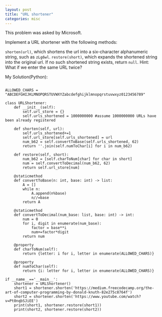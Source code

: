 ```yaml
---
layout: post
title: "URL shortener"
categories: misc
---
```


This problem was asked by Microsoft.

Implement a URL shortener with the following methods:

`shorten(url)`, which shortens the url into a six-character alphanumeric string, such as `zLg6wl`.
`restore(short)`, which expands the shortened string into the original url. If no such shortened string exists, return `null`.
Hint: What if we enter the same URL twice?


My Solution(Python):
```

ALLOWED_CHARS = "ABCDEFGHIJKLMNOPQRSTUVWXYZabcdefghijklmnopqrstuvwxyz0123456789"

class URLShortener:
    def __init__(self):
        self.url_store = {}
        self.urls_shortened = 1000000000 #assume 1000000000 URLs have been already registered

    def shorten(self, url):
        self.urls_shortened+=1
        self.url_store[self.urls_shortened] = url
        num_b62 = self.convertToBase(self.urls_shortened, 62)
        return ''.join(self.numToChar[i] for i in num_b62)

    def restore(self, short):
        num_b62 = [self.charToNum[char] for char in short]
        num = self.convertToDecimal(num_b62, 62)
        return self.url_store[num]

    @staticmethod
    def convertToBase(n: int, base: int) -> list:
        A = []
        while n:
            A.append(n%base)
            n//=base
        return A

    @staticmethod
    def convertToDecimal(num_base: list, base: int) -> int:
        num = 0
        for i, digit in enumerate(num_base):
            factor = base**i
            num+=factor*digit
        return num

    @property
    def charToNum(self):
        return {letter: i for i, letter in enumerate(ALLOWED_CHARS)}

    @property
    def numToChar(self):
        return {i: letter for i, letter in enumerate(ALLOWED_CHARS)}

if __name__=='__main__':
    shortener = URLShortener()
    short1 = shortener.shorten('https://medium.freecodecamp.org/the-art-of-computer-programming-by-donald-knuth-82e275c8764f')
    short2 = shortener.shorten('https://www.youtube.com/watch?v=Pt0nqbSJiEE')
    print(short1, shortener.restore(short1))
    print(short2, shortener.restore(short2))
```
